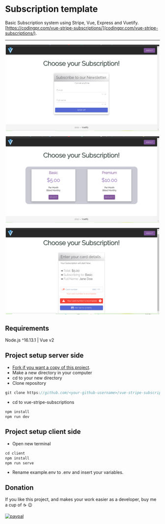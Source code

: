 # Subscription template

Basic Subscription system using Stripe, Vue, Express and Vuetify.
[https://codingpr.com/vue-stripe-subscriptions/](codingpr.com/vue-stripe-subscriptions/).

---
<p align="center">
  <img src="screenshots\card(1).png" width="500" alt="screenshot">
</p>
<p align="center">
  <img src="screenshots\card(2).png" width="500" alt="screenshot">
</p>
<p align="center">
  <img src="screenshots\card(3).png" width="500" alt="screenshot">
</p>

## Requirements

Node.js ^16.13.1 | Vue v2

## Project setup server side

- [Fork if you want a copy of this project](https://docs.github.com/en/get-started/quickstart/fork-a-repo).
- Make a new directory in your computer
- cd to your new directory
- Clone repository

```javascript
git clone https://github.com/<your-github-username>/vue-stripe-subscriptions.git
```
- cd to vue-stripe-subscriptions

```
npm install
npm run dev
```

## Project setup client side

- Open new terminal

```
cd client
npm install
npm run serve
```
- Rename example.env to .env and insert your variables.

## Donation
If you like this project, and makes your work easier as a developer, buy me a cup of :coffee: :wink:

[![paypal](https://www.paypalobjects.com/en_US/i/btn/btn_donateCC_LG.gif)](https://www.paypal.com/donate?business=263QJ8D5YHR8E&no_recurring=0&item_name=I+believe+in+open+source%2C+but+a+little+donation+will+be+appreciated.+Thanks%21&currency_code=USD)
